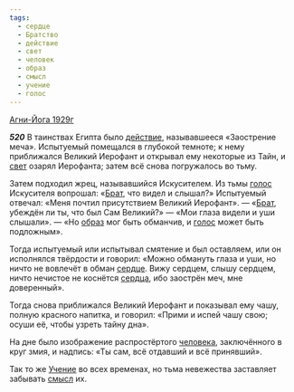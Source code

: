 ```yaml
---
tags:
  - сердце
  - Братство
  - действие
  - свет
  - человек
  - образ
  - смысл
  - учение
  - голос
---
```


[Агни-Йога 1929г](/agni/1929)

___520___
В таинствах Египта было [действие](/tag/#действие), называвшееся «Заострение меча». Испытуемый помещался в глубокой темноте; к нему приближался Великий Иерофант и открывал ему некоторые из Тайн, и [свет](/tag/#свет) озарял Иерофанта; затем всё снова погружалось во тьму.   

Затем подходил жрец, называвшийся Искусителем. Из тьмы [голос](/tag/#голос) Искусителя вопрошал: «[Брат](/tag/#Братство), что видел и слышал?» Испытуемый отвечал: «Меня почтил присутствием Великий Иерофант». — «[Брат](/tag/#Братство), убеждён ли ты, что был Сам Великий?» — «Мои глаза видели и уши слышали». — «Но [образ](/tag/#образ) мог быть обманчив, и [голос](/tag/#голос) может быть подложным».   

Тогда испытуемый или испытывал смятение и был оставляем, или он исполнялся твёрдости и говорил: «Можно обмануть глаза и уши, но ничто не вовлечёт в обман [сердце](/tag/#сердце). Вижу сердцем, слышу сердцем, ничто нечистое не коснётся [сердца](/tag/#сердце), ибо заострён меч, мне доверенный».   

Тогда снова приближался Великий Иерофант и показывал ему чашу, полную красного напитка, и говорил: «Прими и испей чашу свою; осуши её, чтобы узреть тайну дна».   

На дне было изображение распростёртого [человека](/tag/#человек), заключённого в круг змия, и надпись: «Ты сам, всё отдавший и всё принявший».   

Так то же [Учение](/tag/#учение) во всех временах, но тьма невежества заставляет забывать [смысл](/tag/#смысл) их.